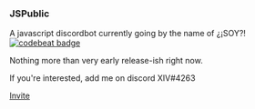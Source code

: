 ### JSPublic
A javascript discordbot currently going by the name of ¿¡SOY?!
[![codebeat badge](https://codebeat.co/badges/17282f48-e551-40e0-a254-ee41d6041238)](https://codebeat.co/projects/github-com-realxiv-jspublic)


Nothing more than very early release-ish right now.

If you're interested, add me on discord XIV#4263

[Invite](https://discordapp.com/oauth2/authorize?&client_id=251034567857799169&scope=bot&permissions=8)


